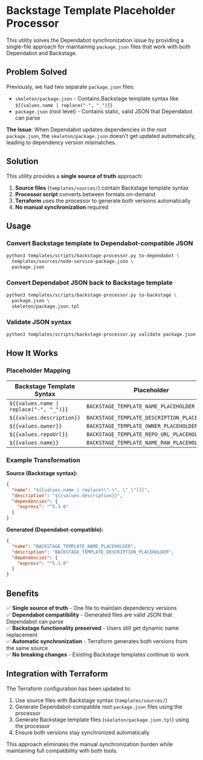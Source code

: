 # Backstage Template Placeholder Processor

This utility solves the Dependabot synchronization issue by providing a single-file approach for maintaining `package.json` files that work with both Dependabot and Backstage.

## Problem Solved

Previously, we had two separate `package.json` files:
- `skeleton/package.json` - Contains Backstage template syntax like `${{values.name | replace("-", "_")}}`
- `package.json` (root level) - Contains static, valid JSON that Dependabot can parse

**The Issue**: When Dependabot updates dependencies in the root `package.json`, the `skeleton/package.json` doesn't get updated automatically, leading to dependency version mismatches.

## Solution

This utility provides a **single source of truth** approach:

1. **Source files** (`templates/sources/`) contain Backstage template syntax
2. **Processor script** converts between formats on-demand
3. **Terraform** uses the processor to generate both versions automatically
4. **No manual synchronization** required

## Usage

### Convert Backstage template to Dependabot-compatible JSON
```bash
python3 templates/scripts/backstage-processor.py to-dependabot \
  templates/sources/node-service-package.json \
  package.json
```

### Convert Dependabot JSON back to Backstage template
```bash
python3 templates/scripts/backstage-processor.py to-backstage \
  package.json \
  skeleton/package.json.tpl
```

### Validate JSON syntax
```bash
python3 templates/scripts/backstage-processor.py validate package.json
```

## How It Works

### Placeholder Mapping

| Backstage Template Syntax | Placeholder |
|---------------------------|-------------|
| `${{values.name \| replace("-", "_")}}` | `BACKSTAGE_TEMPLATE_NAME_PLACEHOLDER` |
| `${{values.description}}` | `BACKSTAGE_TEMPLATE_DESCRIPTION_PLACEHOLDER` |
| `${{values.owner}}` | `BACKSTAGE_TEMPLATE_OWNER_PLACEHOLDER` |
| `${{values.repoUrl}}` | `BACKSTAGE_TEMPLATE_REPO_URL_PLACEHOLDER` |
| `${{values.name}}` | `BACKSTAGE_TEMPLATE_NAME_RAW_PLACEHOLDER` |

### Example Transformation

**Source (Backstage syntax):**
```json
{
  "name": "${{values.name | replace(\"-\", \"_\")}}",
  "description": "${{values.description}}",
  "dependencies": {
    "express": "^5.1.0"
  }
}
```

**Generated (Dependabot-compatible):**
```json
{
  "name": "BACKSTAGE_TEMPLATE_NAME_PLACEHOLDER", 
  "description": "BACKSTAGE_TEMPLATE_DESCRIPTION_PLACEHOLDER",
  "dependencies": {
    "express": "^5.1.0"
  }
}
```

## Benefits

✅ **Single source of truth** - One file to maintain dependency versions  
✅ **Dependabot compatibility** - Generated files are valid JSON that Dependabot can parse  
✅ **Backstage functionality preserved** - Users still get dynamic name replacement  
✅ **Automatic synchronization** - Terraform generates both versions from the same source  
✅ **No breaking changes** - Existing Backstage templates continue to work  

## Integration with Terraform

The Terraform configuration has been updated to:

1. Use source files with Backstage syntax (`templates/sources/`)
2. Generate Dependabot-compatible root `package.json` files using the processor
3. Generate Backstage template files (`skeleton/package.json.tpl`) using the processor
4. Ensure both versions stay synchronized automatically

This approach eliminates the manual synchronization burden while maintaining full compatibility with both tools.